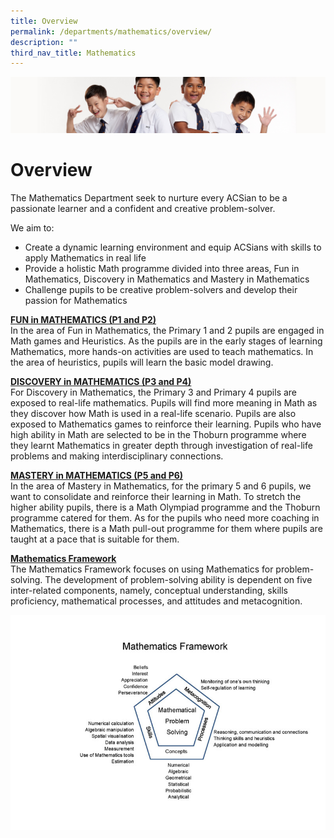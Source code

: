 ```yaml
---
title: Overview
permalink: /departments/mathematics/overview/
description: ""
third_nav_title: Mathematics
---
```

![](/images/Sub-banner2.jpg)

Overview
========

The Mathematics Department seek to nurture every ACSian to be a passionate learner and a confident and creative problem-solver.

We aim to:

*   Create a dynamic learning environment and equip ACSians with skills to apply Mathematics in real life
*   Provide a holistic Math programme divided into three areas, Fun in Mathematics, Discovery in Mathematics and Mastery in Mathematics
*   Challenge pupils to be creative problem-solvers and develop their passion for Mathematics

<b><u>FUN in MATHEMATICS (P1 and P2)</b></u><br>
In the area of Fun in Mathematics, the Primary 1 and 2 pupils are engaged in Math games and Heuristics. As the pupils are in the early stages of learning Mathematics, more hands-on activities are used to teach mathematics. In the area of heuristics, pupils will learn the basic model drawing.

<b><u>DISCOVERY in MATHEMATICS (P3 and P4)</b></u><br>
For Discovery in Mathematics, the Primary 3 and Primary 4 pupils are exposed to real-life mathematics. Pupils will find more meaning in Math as they discover how Math is used in a real-life scenario. Pupils are also exposed to Mathematics games to reinforce their learning. Pupils who have high ability in Math are selected to be in the Thoburn programme where they learnt Mathematics in greater depth through investigation of real-life problems and making interdisciplinary connections.

<b><u>MASTERY in MATHEMATICS (P5 and P6)</b></u><br>
In the area of Mastery in Mathematics, for the primary 5 and 6 pupils, we want to consolidate and reinforce their learning in Math. To stretch the higher ability pupils, there is a Math Olympiad programme and the Thoburn programme catered for them. As for the pupils who need more coaching in Mathematics, there is a Math pull-out programme for them where pupils are taught at a pace that is suitable for them.

<b><u>Mathematics Framework</b></u><br>
The Mathematics Framework focuses on using Mathematics for problem-solving. The development of problem-solving ability is dependent on five inter-related components, namely, conceptual understanding, skills proficiency, mathematical processes, and attitudes and metacognition.

![](/images/maths5.jpg)